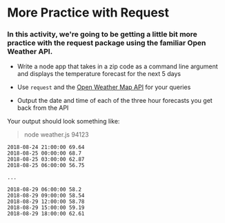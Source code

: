 # More Practice with Request

### In this activity, we're going to be getting a little bit more practice with the request package using the familiar Open Weather API.

* Write a node app that takes in a zip code as a command line argument and displays the temperature forecast for the next 5 days

* Use `request` and the [Open Weather Map API](https://openweathermap.org/api) for your queries

* Output the date and time of each of the three hour forecasts you get back from the API

Your output should look something like:
> node weather.js 94123

```
2018-08-24 21:00:00 69.64
2018-08-25 00:00:00 68.7
2018-08-25 03:00:00 62.87
2018-08-25 06:00:00 56.75

...

2018-08-29 06:00:00 58.2
2018-08-29 09:00:00 58.54
2018-08-29 12:00:00 58.78
2018-08-29 15:00:00 59.19
2018-08-29 18:00:00 62.61
```